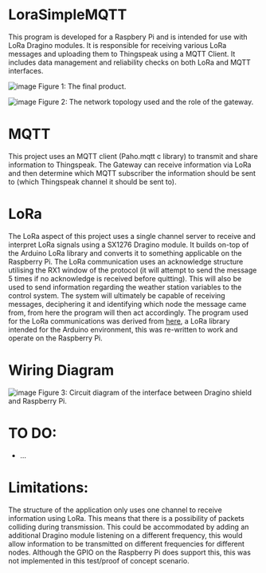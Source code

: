 # LoraSimpleMQTT
This program is developed for a Raspbery Pi and is intended for use with LoRa Dragino modules. It is responsible for receiving various LoRa messages and uploading them to Thingspeak using a MQTT Client. It includes data management and reliability checks on both LoRa and MQTT interfaces.


![image](https://drive.google.com/uc?export=view&id=1IyFwkndXneeQ8KbWKOkJTJl4UHYygkWe)
Figure 1: The final product.

![image](https://drive.google.com/uc?export=view&id=1XWNL8NdCEkjr6fpAYRsgic4OdOn5ZbUE)
Figure 2: The network topology used and the role of the gateway.

# MQTT
This project uses an MQTT client (Paho.mqtt c library) to transmit and share information to Thingspeak. The Gateway can receive information via LoRa and then determine which MQTT subscriber the information should be sent to (which Thingspeak channel it should be sent to).

# LoRa
The LoRa aspect of this project uses a single channel server to receive and interpret LoRa signals using a SX1276 Dragino module. It builds on-top of the Arduino LoRa library and converts it to something applicable on the Raspberry Pi. The LoRa communication uses an acknowledge structure utilising the RX1 window of the protocol (it will attempt to send the message 5 times if no acknowledge is received before quitting). This will also be used to send information regarding the weather station variables to the control system. The system will ultimately be capable of receiving messages, deciphering it and identifying which node the message came from, from here the program will then act accordingly. The program used for the LoRa communications was derived from [here](https://github.com/sandeepmistry/arduino-LoRa), a LoRa library intended for the Arduino environment, this was re-written to work and operate on the Raspberry Pi.

# Wiring Diagram
![image](https://drive.google.com/uc?export=view&id=1YM_XTfLAoK2r2KCQsAAmkSWHfu61cNFR)
Figure 3: Circuit diagram of the interface between Dragino shield and Raspberry Pi.

# TO DO:
- ...

# Limitations:
The structure of the application only uses one channel to receive information using LoRa. This means that there is a possibility of packets colliding during transmission. This could be accommodated by adding an additional Dragino module listening on a different frequency, this would allow information to be transmitted on different frequencies for different nodes. Although the GPIO on the Raspberry Pi does support this, this was not implemented in this test/proof of concept scenario.
